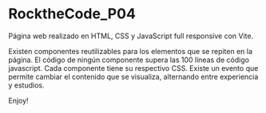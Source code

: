 # RocktheCode_P04

Página web realizado en HTML, CSS y JavaScript full responsive con Vite.

Existen componentes reutilizables para los elementos que se repiten en la página.
El código de ningún componente supera las 100 líneas de código javascript.
Cada componente tiene su respectivo CSS.
Existe un evento que permite cambiar el contenido que se visualiza, alternando entre experiencia y estudios.

Enjoy!
